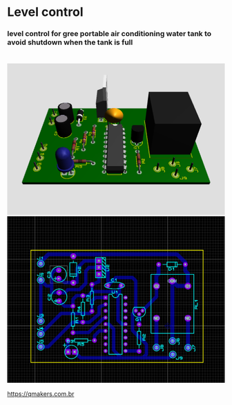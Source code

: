 # Level control
### level control for gree portable air conditioning water tank to avoid shutdown when the tank is full
#
<img src="https://github.com/QmakersBrasil/Level-control/blob/main/PCB3D.png">
<img src="https://github.com/QmakersBrasil/Level-control/blob/main/PCB.png">

https://qmakers.com.br